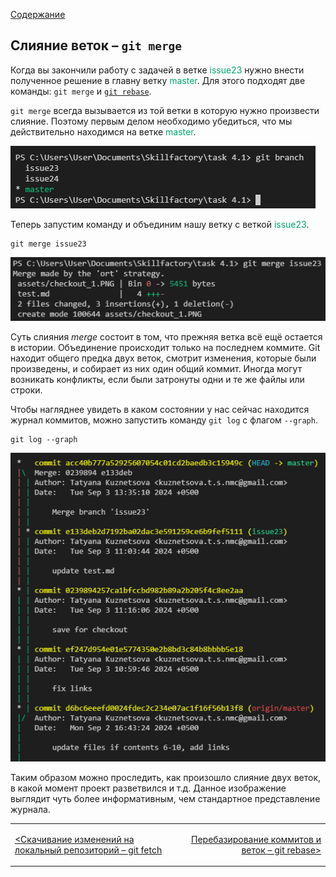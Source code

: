 [Содержание](./readme.md)

## Слияние веток – `git merge`

Когда вы закончили работу с задачей в ветке <span style="color:#00a86b">issue23</span> нужно внести полученное решение в главну ветку <span style="color:#00a86b">master</span>. Для этого подходят две команды: `git merge` и [`git rebase`](./rebase.md).

`git merge` всегда вызывается из той ветки в которую нужно произвести слияние. Поэтому первым делом необходимо убедиться, что мы действительно находимся на ветке <span style="color:#00a86b">master</span>.

![branch](./assets/merge_master.PNG)

Теперь запустим команду и объединим нашу ветку с веткой <span style="color:#00a86b">issue23</span>.

```
git merge issue23
```

![merge](./assets/merge_2.PNG)

Суть слияния *merge* состоит в том, что прежняя ветка всё ещё остается в истории. Объединение происходит только на последнем коммите. Git находит общего предка двух веток, смотрит изменения, которые были произведены, и собирает из них один общий коммит. Иногда могут возникать конфликты, если были затронуты одни и те же файлы или строки. 

Чтобы нагляднее увидеть в каком состоянии у нас сейчас находится журнал коммитов, можно запустить команду `git log` с флагом `--graph`.

```
git log --graph
```

![merge_graph](./assets/merge_graph.PNG)

Таким образом можно проследить, как произошло слияние двух веток, в какой момент проект разветвился и т.д. Данное изображение выглядит чуть более информативным, чем стандартное представление журнала.

<table width="100%">
<td width="50%">

[<Скачивание изменений на локальный репозиторий – git fetch](./fetch.md)

</td>
<td style="text-align:right">

[Перебазирование коммитов и веток – git rebase>](./rebase.md)

</td>
</table>